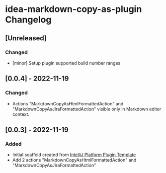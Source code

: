 <!-- Keep a Changelog guide -> https://keepachangelog.com -->

# idea-markdown-copy-as-plugin Changelog

## [Unreleased]
### Changed
- [minor] Setup plugin supported build number ranges

## [0.0.4] - 2022-11-19
### Changed
- Actions "MarkdownCopyAsHtmlFormattedAction" and "MarkdownCopyAsJIraFormattedAction" visible only in Markdown editor context.

## [0.0.3] - 2022-11-19
### Added
- Initial scaffold created from [IntelliJ Platform Plugin Template](https://github.com/JetBrains/intellij-platform-plugin-template)
- Add 2 actions "MarkdownCopyAsHtmlFormattedAction" and "MarkdownCopyAsJIraFormattedAction"